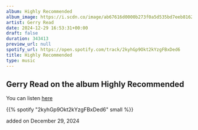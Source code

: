 ```yaml
---
album: Highly Recommended
album_image: https://i.scdn.co/image/ab67616d0000b273f0a5d535bd7eeb8162cab286
artist: Gerry Read
date: 2024-12-29 16:53:31+00:00
draft: false
duration: 343413
preview_url: null
spotify_url: https://open.spotify.com/track/2kyhGp9Okt2kYzgFBxDed6
title: Highly Recommended
type: music
---
```



## Gerry Read on the album Highly Recommended

You can listen [here](https://open.spotify.com/track/2kyhGp9Okt2kYzgFBxDed6)

{{% spotify "2kyhGp9Okt2kYzgFBxDed6" small %}}

added on December 29, 2024